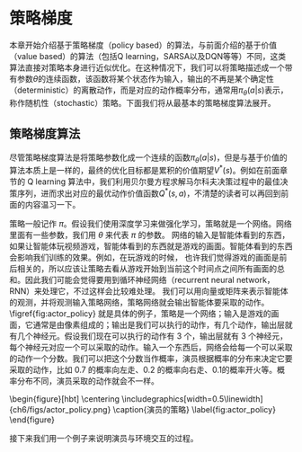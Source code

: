 # 策略梯度

本章开始介绍基于策略梯度（policy based）的算法，与前面介绍的基于价值（value based）的算法（包括Q learning，SARSA以及DQN等等）不同，这类算法直接对策略本身进行近似优化。在这种情况下，我们可以将策略描述成一个带有参数$\theta$的连续函数，该函数将某个状态作为输入，输出的不再是某个确定性（deterministic）的离散动作，而是对应的动作概率分布，通常用$\pi_{\theta}(a|s)$表示，称作随机性（stochastic）策略。下面我们将从最基本的策略梯度算法展开。

## 策略梯度算法

尽管策略梯度算法是将策略参数化成一个连续的函数$\pi_{\theta}(a|s)$，但是与基于价值的算法本质上是一样的，最终的优化目标都是累积的价值期望$V^{*}(s)$。例如在前面章节的 Q learning 算法中，我们利用贝尔曼方程求解马尔科夫决策过程中的最佳决策序列，进而求出对应的最优动作价值函数$Q^{*}(s,a)$，不清楚的读者可以再回到前面的内容温习一下。

策略一般记作 $\pi$。假设我们使用深度学习来做强化学习，策略就是一个网络。网络里面有一些参数，我们用 $\theta$ 来代表 $\pi$ 的参数。
网络的输入是智能体看到的东西，如果让智能体玩视频游戏，智能体看到的东西就是游戏的画面。智能体看到的东西会影响我们训练的效果。例如，在玩游戏的时候， 也许我们觉得游戏的画面是前后相关的，所以应该让策略去看从游戏开始到当前这个时间点之间所有画面的总和。因此我们可能会觉得要用到循环神经网络（recurrent neural network，RNN）来处理它，不过这样会比较难处理。
我们可以用向量或矩阵来表示智能体的观测，并将观测输入策略网络，策略网络就会输出智能体要采取的动作。
\figref{fig:actor_policy} 就是具体的例子，策略是一个网络；输入是游戏的画面，它通常是由像素组成的；输出是我们可以执行的动作，有几个动作，输出层就有几个神经元。假设我们现在可以执行的动作有 3 个，输出层就有 3 个神经元，每个神经元对应一个可以采取的动作。输入一个东西后，网络会给每一个可以采取的动作一个分数。我们可以把这个分数当作概率，演员根据概率的分布来决定它要采取的动作，比如 0.7 的概率向左走、0.2 的概率向右走、0.1的概率开火等。概率分布不同，演员采取的动作就会不一样。

\begin{figure}[hbt]
    \centering
    \includegraphics[width=0.5\linewidth]{ch6/figs/actor_policy.png}
    \caption{演员的策略}
    \label{fig:actor_policy}
\end{figure}

接下来我们用一个例子来说明演员与环境交互的过程。